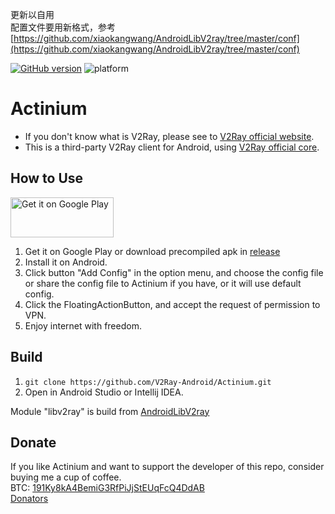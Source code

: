 更新以自用  
配置文件要用新格式，参考[https://github.com/xiaokangwang/AndroidLibV2ray/tree/master/conf](https://github.com/xiaokangwang/AndroidLibV2ray/tree/master/conf)
  
  
    
      
      
[![GitHub version](https://badge.fury.io/gh/V2Ray-Android%2FActinium.svg)](https://github.com/V2Ray-Android/Actinium/releases/latest) ![platform](http://img.shields.io/badge/platform-Android-blue.svg)
# Actinium

* If you don't know what is V2Ray, please see to [V2Ray official website](http://www.v2ray.com).
* This is a third-party V2Ray client for Android, using [V2Ray official core](https://github.com/v2ray/v2ray-core).

## How to Use

<a href="https://play.google.com/store/apps/details?id=com.v2ray.actinium">
<img alt="Get it on Google Play" src="https://play.google.com/intl/en_us/badges/images/generic/en_badge_web_generic.png" width="165" height="64" />
</a>

1. Get it on Google Play or download precompiled apk in [release](https://github.com/V2Ray-Android/Actinium/releases)
2. Install it on Android.
3. Click button "Add Config" in the option menu, and choose the config file or share the config file to Actinium if you have, or it will use default config.
4. Click the FloatingActionButton, and accept the request of permission to VPN.
5. Enjoy internet with freedom.

## Build

1. `git clone https://github.com/V2Ray-Android/Actinium.git`
2. Open in Android Studio or Intellij IDEA.

Module "libv2ray" is build from [AndroidLibV2ray](https://github.com/xiaokangwang/AndroidLibV2ray)

## Donate

If you like Actinium and want to support the developer of this repo, consider buying me a cup of coffee.  
BTC: [191Ky8kA4BemiG3RfPiJjStEUqFcQ4DdAB](https://blockchain.info/address/191Ky8kA4BemiG3RfPiJjStEUqFcQ4DdAB)  
[Donators](https://github.com/V2Ray-Android/Actinium/blob/master/DONATORS.md)
